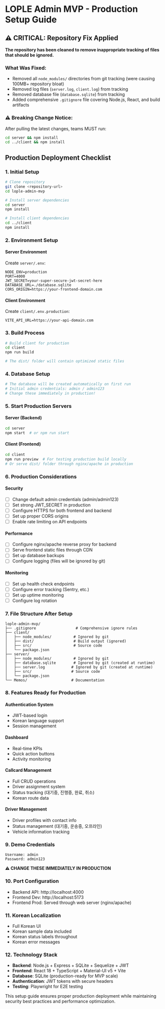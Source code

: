 # LOPLE Admin MVP - Production Setup Guide

## ⚠️ CRITICAL: Repository Fix Applied
**The repository has been cleaned to remove inappropriate tracking of files that should be ignored.**

### What Was Fixed:
- Removed all `node_modules/` directories from git tracking (were causing 100MB+ repository bloat)
- Removed log files (`server.log`, `client.log`) from tracking
- Removed database file (`database.sqlite`) from tracking
- Added comprehensive `.gitignore` file covering Node.js, React, and build artifacts

### ⚠️ Breaking Change Notice:
After pulling the latest changes, teams MUST run:
```bash
cd server && npm install
cd ../client && npm install
```

## Production Deployment Checklist

### 1. Initial Setup
```bash
# Clone repository
git clone <repository-url>
cd lople-admin-mvp

# Install server dependencies
cd server
npm install

# Install client dependencies  
cd ../client
npm install
```

### 2. Environment Setup

#### Server Environment
Create `server/.env`:
```env
NODE_ENV=production
PORT=4000
JWT_SECRET=your-super-secure-jwt-secret-here
DATABASE_URL=./database.sqlite
CORS_ORIGIN=https://your-frontend-domain.com
```

#### Client Environment
Create `client/.env.production`:
```env
VITE_API_URL=https://your-api-domain.com
```

### 3. Build Process
```bash
# Build client for production
cd client
npm run build

# The dist/ folder will contain optimized static files
```

### 4. Database Setup
```bash
# The database will be created automatically on first run
# Initial admin credentials: admin / admin123
# Change these immediately in production!
```

### 5. Start Production Servers

#### Server (Backend)
```bash
cd server
npm start  # or npm run start
```

#### Client (Frontend)
```bash
cd client
npm run preview  # For testing production build locally
# Or serve dist/ folder through nginx/apache in production
```

### 6. Production Considerations

#### Security
- [ ] Change default admin credentials (admin/admin123)
- [ ] Set strong JWT_SECRET in production
- [ ] Configure HTTPS for both frontend and backend
- [ ] Set up proper CORS origins
- [ ] Enable rate limiting on API endpoints

#### Performance
- [ ] Configure nginx/apache reverse proxy for backend
- [ ] Serve frontend static files through CDN
- [ ] Set up database backups
- [ ] Configure logging (files will be ignored by git)

#### Monitoring
- [ ] Set up health check endpoints
- [ ] Configure error tracking (Sentry, etc.)
- [ ] Set up uptime monitoring
- [ ] Configure log rotation

### 7. File Structure After Setup
```
lople-admin-mvp/
├── .gitignore                  # Comprehensive ignore rules
├── client/
│   ├── node_modules/          # Ignored by git
│   ├── dist/                  # Build output (ignored)
│   ├── src/                   # Source code
│   └── package.json
├── server/
│   ├── node_modules/          # Ignored by git
│   ├── database.sqlite        # Ignored by git (created at runtime)
│   ├── server.log            # Ignored by git (created at runtime)
│   ├── src/                  # Source code
│   └── package.json
└── Memos/                    # Documentation
```

### 8. Features Ready for Production

#### Authentication System
- JWT-based login
- Korean language support
- Session management

#### Dashboard
- Real-time KPIs
- Quick action buttons
- Activity monitoring

#### Callcard Management
- Full CRUD operations
- Driver assignment system
- Status tracking (대기중, 진행중, 완료, 취소)
- Korean route data

#### Driver Management
- Driver profiles with contact info
- Status management (대기중, 운송중, 오프라인)
- Vehicle information tracking

### 9. Demo Credentials
```
Username: admin
Password: admin123
```
**⚠️ CHANGE THESE IMMEDIATELY IN PRODUCTION**

### 10. Port Configuration
- Backend API: http://localhost:4000
- Frontend Dev: http://localhost:5173
- Frontend Prod: Served through web server (nginx/apache)

### 11. Korean Localization
- Full Korean UI
- Korean sample data included
- Korean status labels throughout
- Korean error messages

### 12. Technology Stack
- **Backend**: Node.js + Express + SQLite + Sequelize + JWT
- **Frontend**: React 18 + TypeScript + Material-UI v5 + Vite
- **Database**: SQLite (production-ready for MVP scale)
- **Authentication**: JWT tokens with secure headers
- **Testing**: Playwright for E2E testing

This setup guide ensures proper production deployment while maintaining security best practices and performance optimization.